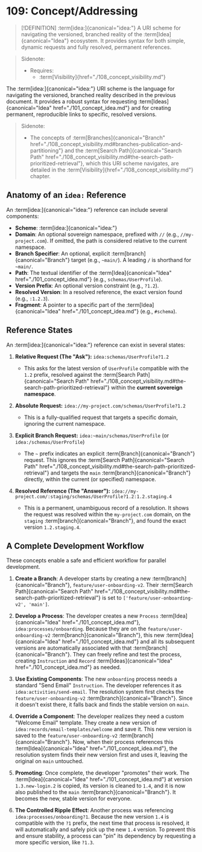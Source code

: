 # 109: Concept/Addressing

> [!DEFINITION] :term[idea:]{canonical="idea:"}
> A URI scheme for navigating the versioned, branched reality of the :term[Idea]{canonical="Idea"} ecosystem. It provides syntax for both simple, dynamic requests and fully resolved, permanent references.

> Sidenote:
>
> - Requires:
>   - :term[Visibility]{href="./108_concept_visibility.md"}

The :term[idea:]{canonical="idea:"} URI scheme is the language for navigating the versioned, branched reality described in the previous document. It provides a robust syntax for requesting :term[Ideas]{canonical="Idea" href="./101_concept_idea.md"} and for creating permanent, reproducible links to specific, resolved versions.

> Sidenote:
>
> - The concepts of :term[Branches]{canonical="Branch" href="./108_concept_visibility.md#branches-publication-and-partitioning"} and the :term[Search Path]{canonical="Search Path" href="./108_concept_visibility.md#the-search-path-prioritized-retrieval"}, which this URI scheme navigates, are detailed in the :term[Visibility]{href="./108_concept_visibility.md"} chapter.

## Anatomy of an `idea:` Reference

An :term[idea:]{canonical="idea:"} reference can include several components:

- **Scheme**: :term[idea:]{canonical="idea:"}
- **Domain**: An optional sovereign namespace, prefixed with `//` (e.g., `//my-project.com`). If omitted, the path is considered relative to the current namespace.
- **Branch Specifier**: An optional, explicit :term[branch]{canonical="Branch"} target (e.g., `~main/`). A leading `/` is shorthand for `~main/`.
- **Path**: The textual identifier of the :term[Idea]{canonical="Idea" href="./101_concept_idea.md"} (e.g., `schemas/UserProfile`).
- **Version Prefix**: An optional version constraint (e.g., `?1.2`).
- **Resolved Version**: In a resolved reference, the exact version found (e.g., `:1.2.3`).
- **Fragment**: A pointer to a specific part of the :term[Idea]{canonical="Idea" href="./101_concept_idea.md"} (e.g., `#schema`).

## Reference States

An :term[idea:]{canonical="idea:"} reference can exist in several states:

1.  **Relative Request (The "Ask"):** `idea:schemas/UserProfile?1.2`
    - This asks for the latest version of `UserProfile` compatible with the `1.2` prefix, resolved against the :term[Search Path]{canonical="Search Path" href="./108_concept_visibility.md#the-search-path-prioritized-retrieval"} within the **current sovereign namespace**.

2.  **Absolute Request:** `idea://my-project.com/schemas/UserProfile?1.2`
    - This is a fully-qualified request that targets a specific domain, ignoring the current namespace.

3.  **Explicit Branch Request:** `idea:~main/schemas/UserProfile` (or `idea:/schemas/UserProfile`)
    - The `~` prefix indicates an explicit :term[Branch]{canonical="Branch"} request. This ignores the :term[Search Path]{canonical="Search Path" href="./108_concept_visibility.md#the-search-path-prioritized-retrieval"} and targets the `main` :term[branch]{canonical="Branch"} directly, within the current (or specified) namespace.

4.  **Resolved Reference (The "Answer"):** `idea://my-project.com/:staging/schemas/UserProfile?1.2:1.2.staging.4`
    - This is a permanent, unambiguous record of a resolution. It shows the request was resolved within the `my-project.com` domain, on the `staging` :term[branch]{canonical="Branch"}, and found the exact version `1.2.staging.4`.

## A Complete Development Workflow

These concepts enable a safe and efficient workflow for parallel development.

1.  **Create a Branch**: A developer starts by creating a new :term[branch]{canonical="Branch"}, `feature/user-onboarding-v2`. Their :term[Search Path]{canonical="Search Path" href="./108_concept_visibility.md#the-search-path-prioritized-retrieval"} is set to `['feature/user-onboarding-v2', 'main']`.

2.  **Develop a Process**: The developer creates a new `Process` :term[Idea]{canonical="Idea" href="./101_concept_idea.md"}, `idea:processes/onboarding`. Because they are on the `feature/user-onboarding-v2` :term[branch]{canonical="Branch"}, this new :term[Idea]{canonical="Idea" href="./101_concept_idea.md"} and all its subsequent versions are automatically associated with that :term[branch]{canonical="Branch"}. They can freely refine and test the process, creating `Instruction` and `Record` :term[Ideas]{canonical="Idea" href="./101_concept_idea.md"} as needed.

3.  **Use Existing Components**: The new `onboarding` process needs a standard "Send Email" `Instruction`. The developer references it as `idea:activities/send-email`. The resolution system first checks the `feature/user-onboarding-v2` :term[branch]{canonical="Branch"}. Since it doesn't exist there, it falls back and finds the stable version on `main`.

4.  **Override a Component**: The developer realizes they need a custom "Welcome Email" template. They create a new version of `idea:records/email-templates/welcome` and save it. This new version is saved to the `feature/user-onboarding-v2` :term[branch]{canonical="Branch"}. Now, when their process references this :term[Idea]{canonical="Idea" href="./101_concept_idea.md"}, the resolution system finds their new version first and uses it, leaving the original on `main` untouched.

5.  **Promoting**: Once complete, the developer "promotes" their work. The :term[Idea]{canonical="Idea" href="./101_concept_idea.md"} at version `1.3.new-login.2` is copied, its version is cleaned to `1.4`, and it is now also published to the `main` :term[branch]{canonical="Branch"}. It becomes the new, stable version for everyone.

6.  **The Controlled Ripple Effect**: Another process was referencing `idea:processes/onboarding?1`. Because the new version `1.4` is compatible with the `?1` prefix, the next time that process is resolved, it will automatically and safely pick up the new `1.4` version. To prevent this and ensure stability, a process can "pin" its dependency by requesting a more specific version, like `?1.3`.
